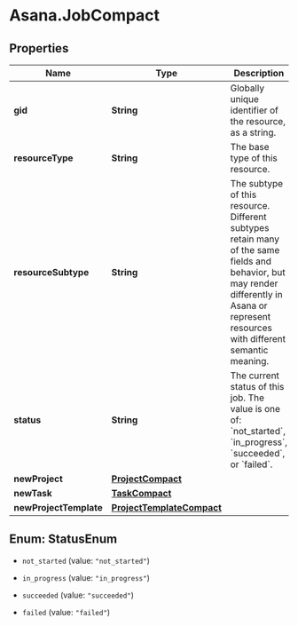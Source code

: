 # Asana.JobCompact

## Properties

Name | Type | Description | Notes
------------ | ------------- | ------------- | -------------
**gid** | **String** | Globally unique identifier of the resource, as a string. | [optional] [readonly] 
**resourceType** | **String** | The base type of this resource. | [optional] [readonly] 
**resourceSubtype** | **String** | The subtype of this resource. Different subtypes retain many of the same fields and behavior, but may render differently in Asana or represent resources with different semantic meaning. | [optional] [readonly] 
**status** | **String** | The current status of this job. The value is one of: &#x60;not_started&#x60;, &#x60;in_progress&#x60;, &#x60;succeeded&#x60;, or &#x60;failed&#x60;. | [optional] [readonly] 
**newProject** | [**ProjectCompact**](ProjectCompact.md) |  | [optional] 
**newTask** | [**TaskCompact**](TaskCompact.md) |  | [optional] 
**newProjectTemplate** | [**ProjectTemplateCompact**](ProjectTemplateCompact.md) |  | [optional] 



## Enum: StatusEnum


* `not_started` (value: `"not_started"`)

* `in_progress` (value: `"in_progress"`)

* `succeeded` (value: `"succeeded"`)

* `failed` (value: `"failed"`)




